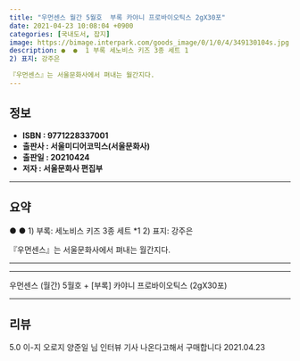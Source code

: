 ```yaml
---
title: "우먼센스 월간 5월호  부록 카야니 프로바이오틱스 2gX30포"
date: 2021-04-23 10:08:04 +0900
categories: [국내도서, 잡지]
image: https://bimage.interpark.com/goods_image/0/1/0/4/349130104s.jpg
description: ●  ●  1 부록 세노비스 키즈 3종 세트 1
2) 표지: 강주은

『우먼센스』는 서울문화사에서 펴내는 월간지다.
---
```


## **정보**

- **ISBN : 9771228337001**
- **출판사 : 서울미디어코믹스(서울문화사)**
- **출판일 : 20210424**
- **저자 : 서울문화사 편집부**

------



## **요약**

●  ●  1) 부록: 세노비스 키즈 3종 세트 *1
2) 표지: 강주은

『우먼센스』는 서울문화사에서 펴내는 월간지다.

------



------


우먼센스 (월간) 5월호 + [부록] 카야니 프로바이오틱스 (2gX30포) 

------


## **리뷰** 

5.0 이-지 오로지 양준일 님 인터뷰 기사 나온다고해서 구매합니다  2021.04.23 <br/>
